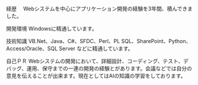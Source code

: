 
経歴　
Webシステムを中心にアプリケーション開発の経験を3年間、積んできました。

開発環境
Windowsに精通しています。

技術知識
VB.Net、Java、C#、SFDC、Perl、PL SQL、SharePoint、Python、Access/Oracle、SQL Server などに精通しています。

自己ＰＲ
Webシステムの開発において、詳細設計、コーディング、テスト、デバッグ、運用、保守までの一連の開発の経験とがあります。会議などでは自分の意見を伝えることが出来ます。現在としてはAIの知識の学習をしております。
